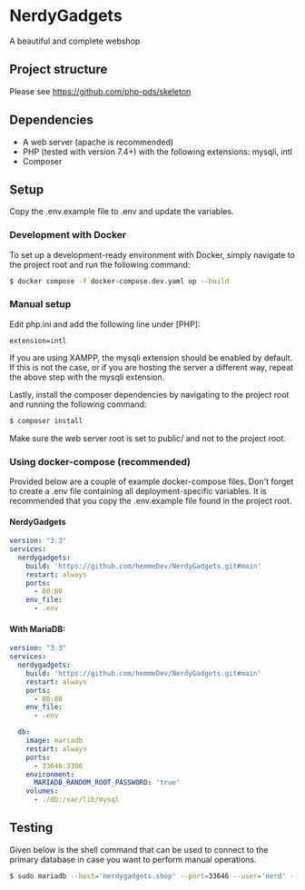 # NerdyGadgets

A beautiful and complete webshop


## Project structure
Please see https://github.com/php-pds/skeleton

## Dependencies
- A web server (apache is recommended)
- PHP (tested with version 7.4+) with the following extensions: mysqli, intl
- Composer

## Setup
Copy the .env.example file to .env and update the variables.

### Development with Docker
To set up a development-ready environment with Docker, simply navigate to the project root and run the following command:
```bash
$ docker compose -f docker-compose.dev.yaml up --build
```

### Manual setup
Edit php.ini and add the following line under [PHP]:
```
extension=intl
```
If you are using XAMPP, the mysqli extension should be enabled by default. 
If this is not the case, or if you are hosting the server a different way, repeat the above step with the mysqli extension.

Lastly, install the composer dependencies by navigating to the project root and running the following command:
```bash
$ composer install
```

Make sure the web server root is set to public/ and not to the project root.

### Using docker-compose (recommended)
Provided below are a couple of example docker-compose files.
Don't forget to create a .env file containing all deployment-specific variables. 
It is recommended that you copy the .env.example file found in the project root.
#### NerdyGadgets
```yaml
version: "3.3"
services:
  nerdygadgets:
    build: 'https://github.com/hemmeDev/NerdyGadgets.git#main'
    restart: always
    ports:
      - 80:80
    env_file:
      - .env
```
#### With MariaDB:
```yaml
version: "3.3"
services:
  nerdygadgets:
    build: 'https://github.com/hemmeDev/NerdyGadgets.git#main'
    restart: always
    ports:
      - 80:80
    env_file:
      - .env

  db:
    image: mariadb
    restart: always
    ports:
      - 33646:3306
    environment:
      MARIADB_RANDOM_ROOT_PASSWORD: 'true'
    volumes:
      - ./db:/var/lib/mysql
```

## Testing
Given below is the shell command that can be used to connect to the primary database in case you want to perform manual operations.
```bash
$ sudo mariadb --host='nerdygadgets.shop' --port=33646 --user='nerd' --password='[PASSWORD]' 'nerdygadgets'
```

